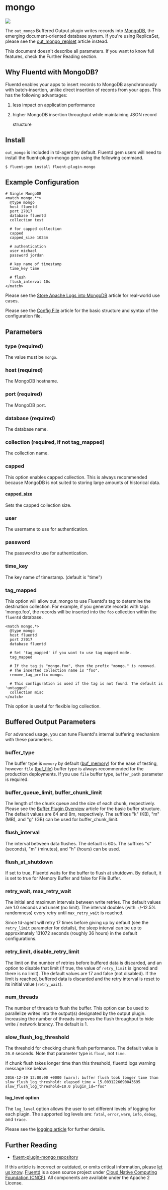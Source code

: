 # mongo

![](../.gitbook/assets/mongo%20%283%29.png)

The `out_mongo` Buffered Output plugin writes records into [MongoDB](http://mongodb.org/), the emerging document-oriented database system. If you're using ReplicaSet, please see the [out\_mongo\_replset](mongo_replset.md) article instead.

This document doesn't describe all parameters. If you want to know full features, check the Further Reading section.

## Why Fluentd with MongoDB?

Fluentd enables your apps to insert records to MongoDB asynchronously with batch-insertion, unlike direct insertion of records from your apps. This has the following advantages:

1. less impact on application performance
2. higher MongoDB insertion throughput while maintaining JSON record

   structure

## Install

`out_mongo` is included in td-agent by default. Fluentd gem users will need to install the fluent-plugin-mongo gem using the following command.

```text
$ fluent-gem install fluent-plugin-mongo
```

## Example Configuration

```text
# Single MongoDB
<match mongo.**>
  @type mongo
  host fluentd
  port 27017
  database fluentd
  collection test

  # for capped collection
  capped
  capped_size 1024m

  # authentication
  user michael
  password jordan

  # key name of timestamp
  time_key time

  # flush
  flush_interval 10s
</match>
```

Please see the [Store Apache Logs into MongoDB](../articles/apache-to-mongodb.md) article for real-world use cases.

Please see the [Config File](../configuration/config-file.md) article for the basic structure and syntax of the configuration file.

## Parameters

### type \(required\)

The value must be `mongo`.

### host \(required\)

The MongoDB hostname.

### port \(required\)

The MongoDB port.

### database \(required\)

The database name.

### collection \(required, if not tag\_mapped\)

The collection name.

### capped

This option enables capped collection. This is always recommended because MongoDB is not suited to storing large amounts of historical data.

#### capped\_size

Sets the capped collection size.

### user

The username to use for authentication.

### password

The password to use for authentication.

### time\_key

The key name of timestamp. \(default is "time"\)

### tag\_mapped

This option will allow out\_mongo to use Fluentd's tag to determine the destination collection. For example, if you generate records with tags 'mongo.foo', the records will be inserted into the `foo` collection within the `fluentd` database.

```text
<match mongo.*>
  @type mongo
  host fluentd
  port 27017
  database fluentd

  # Set 'tag_mapped' if you want to use tag mapped mode.
  tag_mapped

  # If the tag is "mongo.foo", then the prefix "mongo." is removed.
  # The inserted collection name is "foo".
  remove_tag_prefix mongo.

  # This configuration is used if the tag is not found. The default is 'untagged'.
  collection misc
</match>
```

This option is useful for flexible log collection.

## Buffered Output Parameters

For advanced usage, you can tune Fluentd's internal buffering mechanism with these parameters.

### buffer\_type

The buffer type is `memory` by default \([buf\_memory](../buffer/memory.md)\) for the ease of testing, however `file` \([buf\_file](../buffer/file.md)\) buffer type is always recommended for the production deployments. If you use `file` buffer type, `buffer_path` parameter is required.

### buffer\_queue\_limit, buffer\_chunk\_limit

The length of the chunk queue and the size of each chunk, respectively. Please see the [Buffer Plugin Overview](../buffer/) article for the basic buffer structure. The default values are 64 and 8m, respectively. The suffixes "k" \(KB\), "m" \(MB\), and "g" \(GB\) can be used for buffer\_chunk\_limit.

### flush\_interval

The interval between data flushes. The default is 60s. The suffixes "s" \(seconds\), "m" \(minutes\), and "h" \(hours\) can be used.

### flush\_at\_shutdown

If set to true, Fluentd waits for the buffer to flush at shutdown. By default, it is set to true for Memory Buffer and false for File Buffer.

### retry\_wait, max\_retry\_wait

The initial and maximum intervals between write retries. The default values are 1.0 seconds and unset \(no limit\). The interval doubles \(with +/-12.5% randomness\) every retry until `max_retry_wait` is reached.

Since td-agent will retry 17 times before giving up by default \(see the `retry_limit` parameter for details\), the sleep interval can be up to approximately 131072 seconds \(roughly 36 hours\) in the default configurations.

### retry\_limit, disable\_retry\_limit

The limit on the number of retries before buffered data is discarded, and an option to disable that limit \(if true, the value of `retry_limit` is ignored and there is no limit\). The default values are 17 and false \(not disabled\). If the limit is reached, buffered data is discarded and the retry interval is reset to its initial value \(`retry_wait`\).

### num\_threads

The number of threads to flush the buffer. This option can be used to parallelize writes into the output\(s\) designated by the output plugin. Increasing the number of threads improves the flush throughput to hide write / network latency. The default is 1.

### slow\_flush\_log\_threshold

The threshold for checking chunk flush performance. The default value is `20.0` seconds. Note that parameter type is `float`, not `time`.

If chunk flush takes longer time than this threshold, fluentd logs warning message like below:

```text
2016-12-19 12:00:00 +0000 [warn]: buffer flush took longer time than slow_flush_log_threshold: elapsed_time = 15.0031226690043695 slow_flush_log_threshold=10.0 plugin_id="foo"
```

#### log\_level option

The `log_level` option allows the user to set different levels of logging for each plugin. The supported log levels are: `fatal`, `error`, `warn`, `info`, `debug`, and `trace`.

Please see the [logging article](../deployment/logging.md) for further details.

## Further Reading

* [fluent-plugin-mongo repository](https://github.com/fluent/fluent-plugin-mongo)

If this article is incorrect or outdated, or omits critical information, please [let us know](https://github.com/fluent/fluentd-docs-gitbook/issues?state=open). [Fluentd](http://www.fluentd.org/) is a open source project under [Cloud Native Computing Foundation \(CNCF\)](https://cncf.io/). All components are available under the Apache 2 License.

